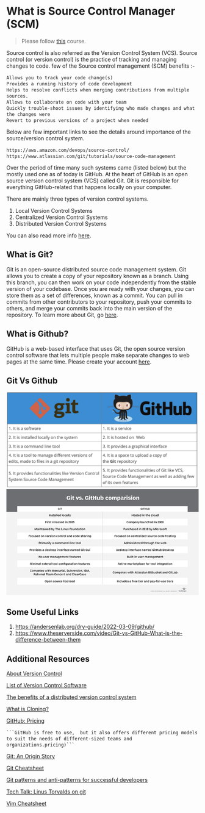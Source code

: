 # What is Source Control Manager (SCM)

>Please follow [this](https://www.coursera.org/learn/introduction-to-version-control?specialization=meta-front-end-developer) course.

Source control is also referred as the Version Control System (VCS). Source control (or version control) is the practice of tracking and managing changes to code. few of the Source control management (SCM) benefits :-

    Allows you to track your code change(s)
    Provides a running history of code development
    Helps to resolve conflicts when merging contributions from multiple sources.
    Allows to collaborate on code with your team
    Quickly trouble-shoot issues by identifying who made changes and what the changes were
    Revert to previous versions of a project when needed

Below are few important links to see the details around importance of the source/version control system.

    https://aws.amazon.com/devops/source-control/
    https://www.atlassian.com/git/tutorials/source-code-management

Over the period of time many such systems came (listed below) but the mostly used one as of today is GitHub.
At the heart of GitHub is an open source version control system (VCS) called Git. Git is responsible for everything GitHub-related that happens locally on your computer.

There are mainly three types of version control systems.

1. Local Version Control Systems
2. Centralized Version Control Systems
3. Distributed Version Control Systems

You can also read more info [here](https://www.w3docs.com/learn-git/version-control-system.html).

## What is Git?

Git is an open-source distributed source code management system. Git allows you to create a copy of your repository known as a branch. Using this branch, you can then work on your code independently from the stable version of your codebase. Once you are ready with your changes, you can store them as a set of differences, known as a commit. You can pull in commits from other contributors to your repository, push your commits to others, and merge your commits back into the main version of the repository.  To learn more about Git, go [here](https://git-scm.com
).

## What is Github?
GitHub is a web-based interface that uses Git, the open source version control software that lets multiple people make separate changes to web pages at the same time.
Please create your account [here](https://github.com/).

## Git Vs Github
![](../images/git_v_github-1.png)![](../images/git_v_github-2.png)

## Some Useful Links
1. https://andersenlab.org/dry-guide/2022-03-09/github/
2. https://www.theserverside.com/video/Git-vs-GitHub-What-is-the-difference-between-them

## Additional Resources

[About Version Control](https://git-scm.com/book/en/v2/Getting-Started-About-Version-Control)

[List of Version Control Software](https://en.wikipedia.org/wiki/List_of_version-control_software)

[The benefits of a distributed version control system](https://about.gitlab.com/topics/version-control/benefits-distributed-version-control-system/)

[What is Cloning?](https://docs.github.com/en/repositories/creating-and-managing-repositories/cloning-a-repository)

[GitHub: Pricing](https://github.com)

    ```GitHub is free to use,  but it also offers different pricing models to suit the needs of different-sized teams and organizations.pricing)```

[Git: An Origin Story](https://www.linuxjournal.com/content/git-origin-story)

[Git Cheatsheet](https://education.github.com/git-cheat-sheet-education.pdf)

[Git patterns and anti-patterns for successful developers](https://youtu.be/t_4lLR6F_yk)

[Tech Talk: Linus Torvalds on git](https://www.youtube.com/watch?v=4XpnKHJAok8)

[Vim Cheatsheet](https://devhints.io/vim)